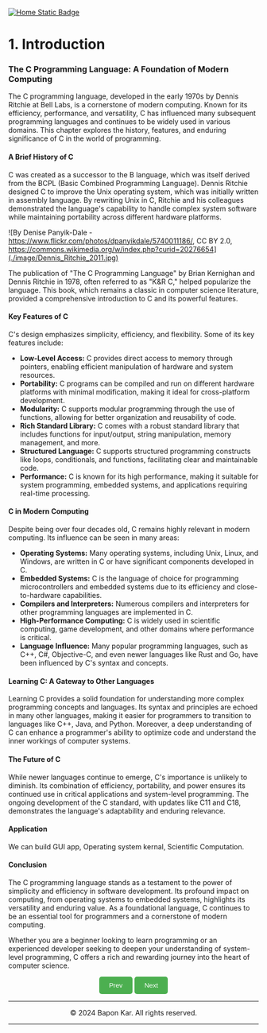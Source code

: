 [![Home Static Badge](https://img.shields.io/badge/%F0%9F%8F%A0-Home-maker?style=plastic&labelColor=grey&color=black)
](https://baponkar.github.io/Learning-C)
# 1. Introduction

### The C Programming Language: A Foundation of Modern Computing

The C programming language, developed in the early 1970s by Dennis Ritchie at Bell Labs, is a cornerstone of modern computing. Known for its efficiency, performance, and versatility, C has influenced many subsequent programming languages and continues to be widely used in various domains. This chapter explores the history, features, and enduring significance of C in the world of programming.

#### A Brief History of C



C was created as a successor to the B language, which was itself derived from the BCPL (Basic Combined Programming Language). Dennis Ritchie designed C to improve the Unix operating system, which was initially written in assembly language. By rewriting Unix in C, Ritchie and his colleagues demonstrated the language's capability to handle complex system software while maintaining portability across different hardware platforms.

![By Denise Panyik-Dale - https://www.flickr.com/photos/dpanyikdale/5740011186/, CC BY 2.0, https://commons.wikimedia.org/w/index.php?curid=20276654](./image/Dennis_Ritchie_2011.jpg)

The publication of "The C Programming Language" by Brian Kernighan and Dennis Ritchie in 1978, often referred to as "K&R C," helped popularize the language. This book, which remains a classic in computer science literature, provided a comprehensive introduction to C and its powerful features.

#### Key Features of C

C's design emphasizes simplicity, efficiency, and flexibility. Some of its key features include:

- **Low-Level Access:** C provides direct access to memory through pointers, enabling efficient manipulation of hardware and system resources.
- **Portability:** C programs can be compiled and run on different hardware platforms with minimal modification, making it ideal for cross-platform development.
- **Modularity:** C supports modular programming through the use of functions, allowing for better organization and reusability of code.
- **Rich Standard Library:** C comes with a robust standard library that includes functions for input/output, string manipulation, memory management, and more.
- **Structured Language:** C supports structured programming constructs like loops, conditionals, and functions, facilitating clear and maintainable code.
- **Performance:** C is known for its high performance, making it suitable for system programming, embedded systems, and applications requiring real-time processing.

#### C in Modern Computing

Despite being over four decades old, C remains highly relevant in modern computing. Its influence can be seen in many areas:

- **Operating Systems:** Many operating systems, including Unix, Linux, and Windows, are written in C or have significant components developed in C.
- **Embedded Systems:** C is the language of choice for programming microcontrollers and embedded systems due to its efficiency and close-to-hardware capabilities.
- **Compilers and Interpreters:** Numerous compilers and interpreters for other programming languages are implemented in C.
- **High-Performance Computing:** C is widely used in scientific computing, game development, and other domains where performance is critical.
- **Language Influence:** Many popular programming languages, such as C++, C#, Objective-C, and even newer languages like Rust and Go, have been influenced by C's syntax and concepts.

#### Learning C: A Gateway to Other Languages

Learning C provides a solid foundation for understanding more complex programming concepts and languages. Its syntax and principles are echoed in many other languages, making it easier for programmers to transition to languages like C++, Java, and Python. Moreover, a deep understanding of C can enhance a programmer's ability to optimize code and understand the inner workings of computer systems.

#### The Future of C

While newer languages continue to emerge, C's importance is unlikely to diminish. Its combination of efficiency, portability, and power ensures its continued use in critical applications and system-level programming. The ongoing development of the C standard, with updates like C11 and C18, demonstrates the language's adaptability and enduring relevance.

#### Application
We can build GUI app, Operating system kernal, Scientific Computation.

#### Conclusion

The C programming language stands as a testament to the power of simplicity and efficiency in software development. Its profound impact on computing, from operating systems to embedded systems, highlights its versatility and enduring value. As a foundational language, C continues to be an essential tool for programmers and a cornerstone of modern computing.

Whether you are a beginner looking to learn programming or an experienced developer seeking to deepen your understanding of system-level programming, C offers a rich and rewarding journey into the heart of computer science.


<div style="text-align: center;">
    <button type="button" onclick="window.location.href='https://baponkar.github.io/Learning-C/';" style="background-color: #4CAF50; color: white; padding: 10px 20px; border: none; border-radius: 5px; cursor: pointer;">
       Prev
    </button>
     <button type="button" onclick="window.location.href='https://baponkar.github.io/Learning-C/Gcc/Gcc';" style="background-color: #4CAF50; color: white; padding: 10px 20px; border: none; border-radius: 5px; cursor: pointer;">
       Next
    </button>
</div>


<hr>
<div style="text-align: center;">
    © 2024 Bapon Kar. All rights reserved.
</div>
<hr>

